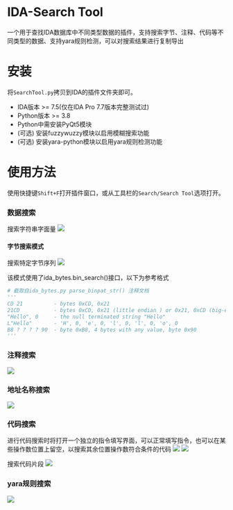 # IDA-Search Tool
一个用于查找IDA数据库中不同类型数据的插件，支持搜索字节、注释、代码等不同类型的数据、支持yara规则检测，可以对搜索结果进行复制导出

# 安装
将`SearchTool.py`拷贝到IDA的插件文件夹即可。

- IDA版本 >= 7.5(仅在IDA Pro 7.7版本完整测试过)
- Python版本 >= 3.8
- Python中需安装PyQt5模块
- (可选) 安装fuzzywuzzy模块以启用模糊搜索功能
- (可选) 安装yara-python模块以启用yara规则检测功能

# 使用方法
使用快捷键`Shift+F`打开插件窗口，或从工具栏的`Search/Search Tool`选项打开。

### 数据搜索
搜索字符串字面量
![](https://github.com/user-attachments/assets/058aee2c-0ec0-4915-bf87-79b04bcfef5d)

#### 字节搜索模式
搜索特定字节序列
![](https://github.com/user-attachments/assets/f9c846fe-52e3-4389-bb37-a1a2bb8098a7)

该模式使用了ida_bytes.bin_search()接口，以下为参考格式
```python
# 截取自ida_bytes.py parse_binpat_str() 注释文档
'''
CD 21          - bytes 0xCD, 0x21
21CD           - bytes 0xCD, 0x21 (little endian ) or 0x21, 0xCD (big-endian)
"Hello", 0     - the null terminated string "Hello"
L"Hello"       - 'H', 0, 'e', 0, 'l', 0, 'l', 0, 'o', 0
B8 ? ? ? ? 90  - byte 0xB8, 4 bytes with any value, byte 0x90
'''
```

### 注释搜索
![](https://github.com/user-attachments/assets/da8b44b8-0d8c-4861-9154-4fd03a876a2b)

### 地址名称搜索

![](https://github.com/user-attachments/assets/4eb836a7-887f-4d27-a47e-8dd560a3cc86)

### 代码搜索
进行代码搜索时将打开一个独立的指令填写界面，可以正常填写指令，也可以在某些操作数位置上留空，以搜索其余位置操作数符合条件的代码
![](https://github.com/user-attachments/assets/183f7e9c-0a99-43ae-ab89-15b41f49985d)
![](https://github.com/user-attachments/assets/5df3324c-7d2f-42f1-899e-79535b786a35)

搜索代码片段
![](https://github.com/user-attachments/assets/9fb11566-a948-4369-b512-2c6349e36238)

### yara规则搜索
![](https://github.com/user-attachments/assets/ea5620b6-2a95-4ee6-a19b-f932a4deb01f)
